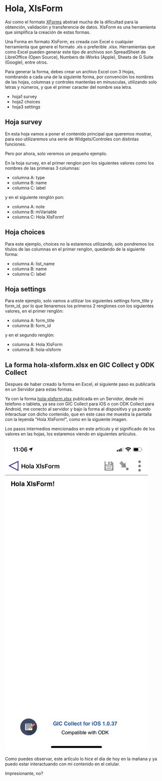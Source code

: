 # Hola, XlsForm

Asi como el formato [XForms](holaXForms.md) abstraé mucha de la dificultad para la obtención, validación y transferencia de datos. XlsForm es una herramienta que simplifica la creación de estas formas.

Una Forma en formato XlsForm, es creada con Excel o cualquier herramienta que genere el formato .xls o preferible .xlsx. Herramientas que como Excel pueden generar este tipo de archivos son SpreadSheet de LibreOffice (Open Source), Numbers de iWorks (Apple), Sheets de G Suite (Google), entre otros.

Para generar la forma, debes crear un archivo Excel con 3 Hojas, nombrando a cada una de la siguiente forma, por convención los nombres de las hojas, columnas y controles mantenlas en minusculas, utilizando solo letras y números, y que el primer caracter del nombre sea letra.

- hoja1 survey
- hoja2 choices
- hoja3 settings

## Hoja survey

En esta hoja vamos a poner el contenido principal que queremos mostrar, para eso utilizaremos una serie de Widgets/Controles con distintas funciones.

Pero por ahora, solo veremos un pequeño ejemplo.

En la hoja survey, en el primer renglon pon los siguientes valores como los nombres de las primeras 3 columnas:

- columna A: type
- columna B: name
- columna C: label

y en el siguiente renglón pon:

- columna A: note
- columna B: miVariable
- columna C: Hola XlsForm!

## Hoja choices

Para este ejemplo, choices no la estaremos utilizando, solo pondremos los títulos de las columnas en el primer renglon, quedando de la siguiente forma:

- columna A: list_name
- columna B: name
- columna C: label

## Hoja settings

Para este ejemplo, solo vamos a utilizar los siguientes settings form_title y form_id, por lo que llenaremos los primeros 2 renglones con los siguientes valores, en el primer renglón:

- columna A: form_title
- columna B: form_id

y en el segundo renglón:

- columna A: Hola XlsForm
- columna B: hola-xlsform

## La forma hola-xlsform.xlsx en GIC Collect y ODK Collect

Despues de haber creado la forma en Excel, el siguiente paso es publicarla en un Servidor para estas formas.

Ya con la forma [hola-xlsform.xlsx](blankforms/hola-xlsform.xlsx) publicada en un Servidor, desde mi telefono o tableta, ya sea con GIC Collect para iOS o con ODK Collect para Android, me conecto al servidor y bajo la forma al dispositivo y ya puedo interactuar con dicho contenido, que en este caso me muestra la pantalla con la leyenda "Hola XlsForm!", como en la siguiente imagen.

Los pasos intermedios mencionados en este artículo y el significado de los valores en las hojas, los estaremos viendo en siguientes artículos.

![Mi primera forma](imagenes/hola-xlsform-fillblankform.jpg)

Como puedes observar, este artīculo lo hice el día de hoy en la mañana y ya puedo estar interactuando con mi contenido en el celular.

Impresionante, no?
